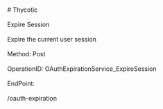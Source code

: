 <br>#     Thycotic</br>
<br>Expire Session</br>
<br>Expire the current user session</br>
<br>Method: Post</br>
<br>OperationID: OAuthExpirationService_ExpireSession</br>
<br>EndPoint:</br>
<br>/oauth-expiration</br>
